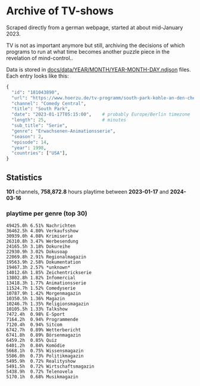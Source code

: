 # Archive of TV-shows

Scraped directly from a german webpage, started at about mid-January 2023.

TV is not as important anymore but still, archiving the decisions of which programs to run at what time
becomes another puzzle piece in the revelation of mind-control.. 

Data is stored in [docs/data/YEAR/MONTH/YEAR-MONTH-DAY.ndjson](docs/data/) files. 
Each entry looks like this:

```python
{
  "id": "181043890", 
  "url": "https://www.hoerzu.de/tv-programm/south-park-kohle-an-den-chefkoch/bid_181043890/", 
  "channel": "Comedy Central", 
  "title": "South Park", 
  "date": "2023-01-17T05:15:00",    # probably Europe/Berlin timezone 
  "length": 25,                     # minutes 
  "sub_title": "Serie", 
  "genre": "Erwachsenen-Animationsserie", 
  "season": 2, 
  "episode": 14, 
  "year": 1998, 
  "countries": ["USA"],
}
```

## Statistics

**101** channels, **758,872.8** hours playtime between **2023-01-17** and **2024-03-16**


### playtime per genre (top 30)

    49425.0h 6.51% Nachrichten
    36462.5h 4.80% Verkaufsshow
    30939.0h 4.08% Krimiserie
    26310.8h 3.47% Werbesendung
    24165.5h 3.18% Dokureihe
    22930.9h 3.02% Dokusoap
    22069.8h 2.91% Regionalmagazin
    19563.9h 2.58% Dokumentation
    19467.3h 2.57% *unknown*
    14012.6h 1.85% Zeichentrickserie
    13802.8h 1.82% Infomercial
    13418.3h 1.77% Animationsserie
    11524.7h 1.52% Comedyserie
    10787.9h 1.42% Morgenmagazin
    10350.5h 1.36% Magazin
    10246.7h 1.35% Religionsmagazin
    10105.5h 1.33% Talkshow
    7472.4h  0.98% E-Sport
    7164.2h  0.94% Programmende
    7120.4h  0.94% Sitcom
    6742.7h  0.89% Wetterbericht
    6741.8h  0.89% Börsenmagazin
    6459.2h  0.85% Quiz
    6401.2h  0.84% Komödie
    5668.1h  0.75% Wissensmagazin
    5506.0h  0.73% Politikmagazin
    5495.9h  0.72% Realityshow
    5491.5h  0.72% Wirtschaftsmagazin
    5438.9h  0.72% Telenovela
    5170.1h  0.68% Musikmagazin
